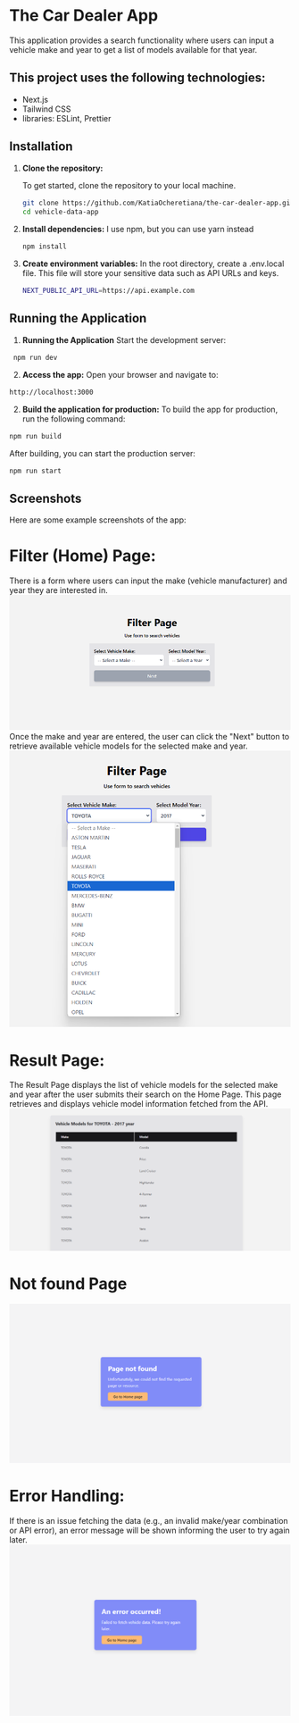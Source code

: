 # The Car Dealer App

This application provides a search functionality where users can input a vehicle make and year to get a list of models available for that year.

## This project uses the following technologies:

- Next.js
- Tailwind CSS
- libraries: ESLint, Prettier

## Installation

1. **Clone the repository:**

   To get started, clone the repository to your local machine.

   ```bash
   git clone https://github.com/KatiaOcheretiana/the-car-dealer-app.git
   cd vehicle-data-app
   ```

2. **Install dependencies:**
   I use npm, but you can use yarn instead

   ```bash
   npm install
   ```

3. **Create environment variables:**
   In the root directory, create a .env.local file. This file will store your sensitive data such as API URLs and keys.

   ```bash
   NEXT_PUBLIC_API_URL=https://api.example.com
   ```

## Running the Application

1. **Running the Application**
   Start the development server:

```bash
 npm run dev
```

2. **Access the app:**
   Open your browser and navigate to:

```bash
http://localhost:3000
```

2. **Build the application for production:**
   To build the app for production, run the following command:

```bash
npm run build
```

After building, you can start the production server:

```bash
npm run start
```

## Screenshots

Here are some example screenshots of the app:

# Filter (Home) Page:

There is a form where users can input the make (vehicle manufacturer) and year they are interested in.
![Preview](./public/homePage.png)
Once the make and year are entered, the user can click the "Next" button to retrieve available vehicle models for the selected make and year.
![Preview](./public/selector.png)

# Result Page:

The Result Page displays the list of vehicle models for the selected make and year after the user submits their search on the Home Page. This page retrieves and displays vehicle model information fetched from the API.
![Preview](./public/result.png)

# Not found Page

![Preview](./public/not-found.png)

# Error Handling:

If there is an issue fetching the data (e.g., an invalid make/year combination or API error), an error message will be shown informing the user to try again later.
![Preview](./public/error.png)
